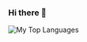 ### Hi there 👋

![My Top Languages](https://github-readme-stats.vercel.app/api/top-langs/?username=xoltia&size_weight=0.5&count_weight=0.5&layout=compact&langs_count=10&theme=transparent)


<!--
**xoltia/xoltia** is a ✨ _special_ ✨ repository because its `README.md` (this file) appears on your GitHub profile.

Here are some ideas to get you started:

- 🔭 I’m currently working on ...
- 🌱 I’m currently learning ...
- 👯 I’m looking to collaborate on ...
- 🤔 I’m looking for help with ...
- 💬 Ask me about ...
- 📫 How to reach me: ...
- 😄 Pronouns: ...
- ⚡ Fun fact: ...
-->
